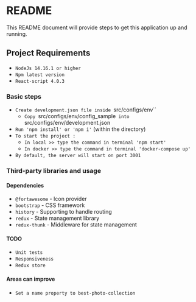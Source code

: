 # README #
This README document will provide steps to get this application up and running.

## Project Requirements ##
- `NodeJs 14.16.1 or higher`
- `Npm latest version`
- `React-script 4.0.3`
### Basic steps ###
- `Create development.json file inside `src/configs/env``
  - `Copy `src/configs/env/config_sample`  into  `src/configs/env/development.json
- `Run 'npm install' or 'npm i'` (within the directory)
- `To start the project :`
  - `In local >> type the command in terminal 'npm start'`
  - `In docker >> type the command in terminal 'docker-compose up'`
- `By default, the server will start on port 3001`

### Third-party libraries and usage ###

#### Dependencies ####

* `@fortawesome`         - Icon provider
* `bootstrap`            - CSS framework
* `history`              - Supporting to handle routing
* `redux`                - State management library
* `redux-thunk`          - Middleware for state management

#### TODO ####
* `Unit tests`
* `Responsiveness`
* `Redux store`

#### Areas can improve ####
* `Set a name property to best-photo-collection`